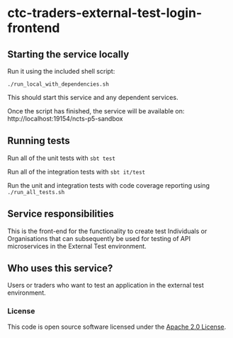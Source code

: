 
# ctc-traders-external-test-login-frontend

## Starting the service locally

Run it using the included shell script:

`./run_local_with_dependencies.sh`

This should start this service and any dependent services.

Once the script has finished, the service will be available on: http://localhost:19154/ncts-p5-sandbox

## Running tests

Run all of the unit tests with `sbt test`

Run all of the integration tests with `sbt it/test`

Run the unit and integration tests with code coverage reporting using `./run_all_tests.sh`

## Service responsibilities

This is the front-end for the functionality to create test Individuals or Organisations that can subsequently be used for testing of API microservices in the External Test environment.

## Who uses this service?

Users or traders who want to test an application in the external test environment.

### License

This code is open source software licensed under the [Apache 2.0 License]("http://www.apache.org/licenses/LICENSE-2.0.html").